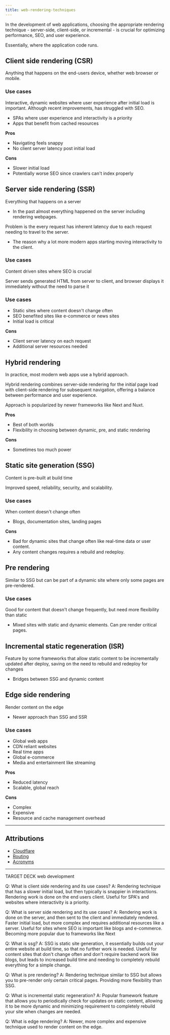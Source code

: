 ```yaml
---
title: web-rendering-techniques
---
```

In the development of web applications, choosing the appropriate rendering technique - server-side, client-side, or incremental - is crucial for optimizing performance, SEO, and user experience.

Essentially, where the application code runs.

## Client side rendering (CSR)
Anything that happens on the end-users device, whether web browser or mobile.

### Use cases
Interactive, dynamic websites where user experience after initial load is important. Although recent improvements, has struggled with SEO.
- SPAs where user experience and interactivity is a priority
- Apps that benefit from cached resources

**Pros**
- Navigating feels snappy
- No client server latency post initial load

 **Cons**
- Slower initial load
- Potentially worse SEO since crawlers can't index properly

## Server side rendering (SSR)

Everything that happens on a server
- In the past almost everything happened on the server including rendering webpages.

Problem is the every request has inherent latency due to each request needing to travel to the server.
- The reason why a lot more modern apps starting moving interactivity to the client.

### Use cases
Content driven sites where SEO is crucial

Server sends generated HTML from server to client, and browser displays it immediately without the need to parse it

### Use cases
- Static sites where content doesn't change often
- SEO benefited sites like e-commerce or news sites
- Initial load is critical

**Cons**
- Client server latency on each request
- Additional server resources needed

## Hybrid rendering
In practice, most modern web apps use a hybrid approach.

Hybrid rendering combines server-side rendering for the initial page load with client-side rendering for subsequent navigation, offering a balance between performance and user experience.

Approach is popularized by newer frameworks like Next and Nuxt.

**Pros**
- Best of both worlds
- Flexibility in choosing between dynamic, pre, and static rendering

**Cons**
- Sometimes too much power


## Static site generation (SSG)
Content is pre-built at build time

Improved speed, reliability, security, and scalability.

### Use cases
When content doesn't change often
- Blogs, documentation sites, landing pages

**Cons**
- Bad for dynamic sites that change often like real-time data or user content.
- Any content changes requires a rebuild and redeploy.

## Pre rendering 
Similar to SSG but can be part of a dynamic site where only some pages are pre-rendered.

### Use cases
Good for content that doesn't change frequently, but need more flexibility than static
- Mixed sites with static and dynamic elements. Can pre render critical pages.

## Incremental static regeneration (ISR)
Feature by some frameworks that allow static content to be incrementally updated after deploy, saving on the need to rebuild and redeploy for changes
- Bridges between SSG and dynamic content


## Edge side rendering
Render content on the edge
- Newer approach than SSG and SSR
### Use cases
- Global web apps
- CDN reliant websites
- Real time apps
- Global e-commerce
- Media and entertainment like streaming

**Pros**
- Reduced latency
- Scalable, global reach

**Cons**
- Complex
- Expensive
- Resource and cache management overhead

---
## Attributions
- [Cloudflare](https://www.cloudflare.com/learning/serverless/glossary/client-side-vs-server-side/)
- [Routing](https://stackoverflow.com/questions/23975199/when-to-use-client-side-routing-or-server-side-routing)
- [Acronyms](https://dev.to/whitep4nth3r/the-acronyms-of-rendering-on-the-web-2g8h)

----

TARGET DECK
web development

Q: What is client side rendering and its use cases?
A: Rendering technique that has a slower initial load, but then typically is snappier in interactions. Rendering work is done on the end users client. Useful for SPA's and websites where interactivity is a priority.
<!--ID: 1702556256667-->


Q: What is server side rendering and its use cases?
A: Rendering work is done on the server, and then sent to the client and immediately rendered. Faster initial load, but more complex and requires additional resources like a server. Useful for sites where SEO is important like blogs and e-commerce. Becoming more popular due to frameworks like Next
<!--ID: 1702556256672-->


Q: What is ssg?
A: SSG is static site generation, it essentially builds out your entire website at build time, so that no further work is needed. Useful for content sites that don't change often and don't require backend work like blogs, but leads to increased build time and needing to completely rebuild everything for a simple change.
<!--ID: 1702556256676-->


Q: What is pre rendering?
A: Rendering technique similar to SSG but allows you to pre-render only certain critical pages. Providing more flexibility than SSG.
<!--ID: 1702556256679-->


Q: What is incremental static regeneration?
A: Popular framework feature that allows you to periodically check for updates on static content, allowing it to be more dynamic and minimizing requirement to completely rebuild your site when changes are needed.
<!--ID: 1702556256681-->


Q: What is edge rendering?
A: Newer, more complex and expensive technique used to render content on the edge.
<!--ID: 1702556256682-->
